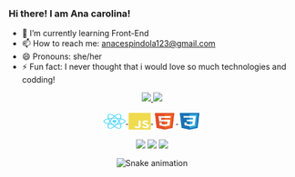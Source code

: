 ### Hi there! I am Ana carolina!


- 🌱 I’m currently learning Front-End
- 📫 How to reach me: anacespindola123@gmail.com
- 😄 Pronouns: she/her
- ⚡ Fun fact: I never thought that i would love so much technologies and codding!

<div align="center">
<a href="https://github.com/anacespindola">
<img height="150em" src="https://github-readme-stats.vercel.app/api?username=anacespindola&show_icons=&theme=radical&include_all_commits=true&count_private=true"/>
<img height="150em" src="https://github-readme-stats.vercel.app/api/top-langs/?username=anacespindola&layout=compact&langs_count=7&theme=radical"/>
</div>
  
<div align="center" valign="top"><br>
  <img align="center" alt="React" height="30" width="40" src="https://raw.githubusercontent.com/devicons/devicon/master/icons/react/react-original.svg">
  <img align="center" alt="Js" height="30" width="40" src="https://raw.githubusercontent.com/devicons/devicon/master/icons/javascript/javascript-plain.svg">
  <img align="center" alt="HTML" height="30" width="40" src="https://raw.githubusercontent.com/devicons/devicon/master/icons/html5/html5-original.svg">
  <img align="center" alt="CSS" height="30" width="40" src="https://raw.githubusercontent.com/devicons/devicon/master/icons/css3/css3-original.svg">
</div><br>

  
  
<div align="center" valign="top"> 
<a href="https://discord.gg/atcdahF8" target="_blank"><img src="https://img.shields.io/badge/Discord-7289DA?style=for-the-badge&logo=discord&logoColor=white" target="_blank"></a> 
<a href = "mailto:anacespindola123@gmail.com"><img src="https://img.shields.io/badge/-Gmail-%23333?style=for-the-badge&logo=gmail&logoColor=white" target="_blank"></a>
<a href="https://www.linkedin.com/in/ana-carolina-madalozzo-espindola-4b05b4190/" target="_blank"><img src="https://img.shields.io/badge/-LinkedIn-%230077B5?style=for-the-badge&logo=linkedin&logoColor=white" target="_blank"></a> 
</div>  

  <div align="center">
  
  ![Snake animation](https://github.com/anacespindola/anacespindola/blob/output/github-contribution-grid-snake.svg)
  
</div>


    
